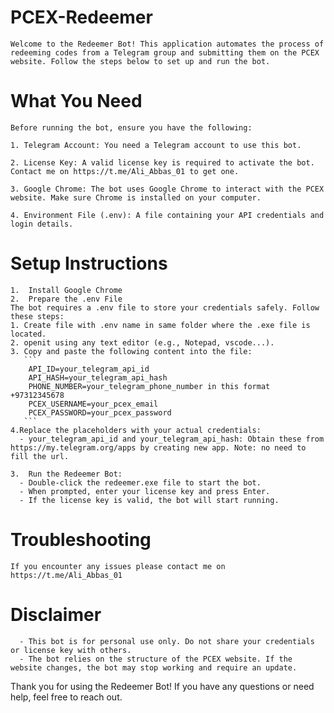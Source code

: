 # PCEX-Redeemer
    Welcome to the Redeemer Bot! This application automates the process of redeeming codes from a Telegram group and submitting them on the PCEX website. Follow the steps below to set up and run the bot.
# What You Need
    Before running the bot, ensure you have the following:
    
    1. Telegram Account: You need a Telegram account to use this bot.
    
    2. License Key: A valid license key is required to activate the bot. Contact me on https://t.me/Ali_Abbas_01 to get one.
    
    3. Google Chrome: The bot uses Google Chrome to interact with the PCEX website. Make sure Chrome is installed on your computer.
    
    4. Environment File (.env): A file containing your API credentials and login details.
# Setup Instructions
    1.  Install Google Chrome
    2.  Prepare the .env File
    The bot requires a .env file to store your credentials safely. Follow these steps:
    1. Create file with .env name in same folder where the .exe file is located.
    2. openit using any text editor (e.g., Notepad, vscode...).
    3. Copy and paste the following content into the file:
       ```
        API_ID=your_telegram_api_id
        API_HASH=your_telegram_api_hash
        PHONE_NUMBER=your_telegram_phone_number in this format +97312345678
        PCEX_USERNAME=your_pcex_email
        PCEX_PASSWORD=your_pcex_password
       ```
    4.Replace the placeholders with your actual credentials:
      - your_telegram_api_id and your_telegram_api_hash: Obtain these from https://my.telegram.org/apps by creating new app. Note: no need to fill the url.
  
    3.  Run the Redeemer Bot:
      - Double-click the redeemer.exe file to start the bot.
      - When prompted, enter your license key and press Enter.
      - If the license key is valid, the bot will start running.

# Troubleshooting
    If you encounter any issues please contact me on https://t.me/Ali_Abbas_01
# Disclaimer
      - This bot is for personal use only. Do not share your credentials or license key with others.
      - The bot relies on the structure of the PCEX website. If the website changes, the bot may stop working and require an update.

Thank you for using the Redeemer Bot! If you have any questions or need help, feel free to reach out.

